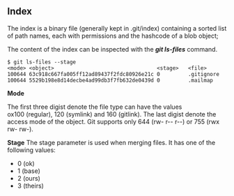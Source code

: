 ## Index

The index is a binary file (generally kept in .git/index) containing a sorted
list of path names, each with permissions and the hashcode of a blob object; 

The content of the index can be inspected with the ***git ls-files*** command.

```shell
$ git ls-files --stage
<mode> <object>                                 <stage>   <file>
100644 63c918c667fa005ff12ad89437f2fdc80926e21c 0         .gitignore
100644 5529b198e8d14decbe4ad99db3f7fb632de0439d 0         .mailmap
```

**Mode**

The first three digist denote the file type can have the values  
ox100 (regular), 120 (symlink) and 160 (gitlink). The last digist denote the 
access mode of the object. Git supports only 644 (rw- r-- r--) or 755 (rwx rw- 
rw-).

**Stage**
The stage parameter is used when merging files. It has one of the following 
values:

- 0 (ok)
- 1 (base)
- 2 (ours)
- 3 (theirs)
